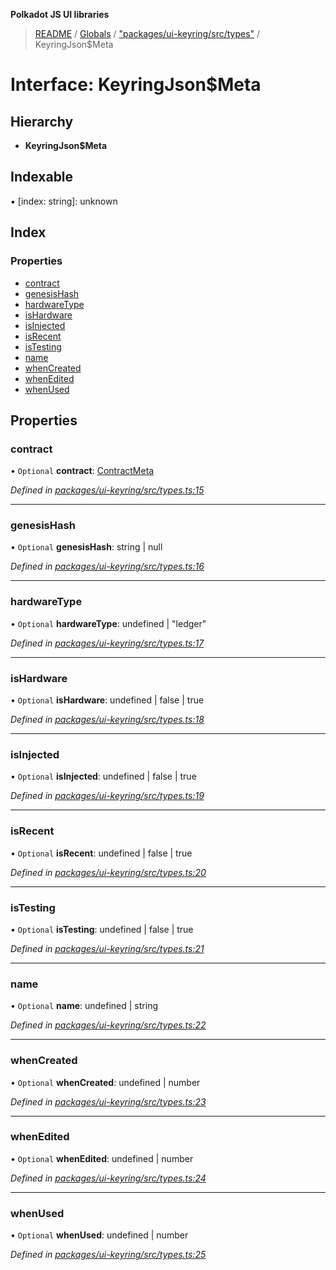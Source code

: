 **Polkadot JS UI libraries**

> [README](../README.md) / [Globals](../globals.md) / ["packages/ui-keyring/src/types"](../modules/_packages_ui_keyring_src_types_.md) / KeyringJson$Meta

# Interface: KeyringJson$Meta

## Hierarchy

* **KeyringJson$Meta**

## Indexable

▪ [index: string]: unknown

## Index

### Properties

* [contract](_packages_ui_keyring_src_types_.keyringjson_meta.md#contract)
* [genesisHash](_packages_ui_keyring_src_types_.keyringjson_meta.md#genesishash)
* [hardwareType](_packages_ui_keyring_src_types_.keyringjson_meta.md#hardwaretype)
* [isHardware](_packages_ui_keyring_src_types_.keyringjson_meta.md#ishardware)
* [isInjected](_packages_ui_keyring_src_types_.keyringjson_meta.md#isinjected)
* [isRecent](_packages_ui_keyring_src_types_.keyringjson_meta.md#isrecent)
* [isTesting](_packages_ui_keyring_src_types_.keyringjson_meta.md#istesting)
* [name](_packages_ui_keyring_src_types_.keyringjson_meta.md#name)
* [whenCreated](_packages_ui_keyring_src_types_.keyringjson_meta.md#whencreated)
* [whenEdited](_packages_ui_keyring_src_types_.keyringjson_meta.md#whenedited)
* [whenUsed](_packages_ui_keyring_src_types_.keyringjson_meta.md#whenused)

## Properties

### contract

• `Optional` **contract**: [ContractMeta](_packages_ui_keyring_src_types_.contractmeta.md)

*Defined in [packages/ui-keyring/src/types.ts:15](https://github.com/polkadot-js/ui/blob/678d4dc5/packages/ui-keyring/src/types.ts#L15)*

___

### genesisHash

• `Optional` **genesisHash**: string \| null

*Defined in [packages/ui-keyring/src/types.ts:16](https://github.com/polkadot-js/ui/blob/678d4dc5/packages/ui-keyring/src/types.ts#L16)*

___

### hardwareType

• `Optional` **hardwareType**: undefined \| \"ledger\"

*Defined in [packages/ui-keyring/src/types.ts:17](https://github.com/polkadot-js/ui/blob/678d4dc5/packages/ui-keyring/src/types.ts#L17)*

___

### isHardware

• `Optional` **isHardware**: undefined \| false \| true

*Defined in [packages/ui-keyring/src/types.ts:18](https://github.com/polkadot-js/ui/blob/678d4dc5/packages/ui-keyring/src/types.ts#L18)*

___

### isInjected

• `Optional` **isInjected**: undefined \| false \| true

*Defined in [packages/ui-keyring/src/types.ts:19](https://github.com/polkadot-js/ui/blob/678d4dc5/packages/ui-keyring/src/types.ts#L19)*

___

### isRecent

• `Optional` **isRecent**: undefined \| false \| true

*Defined in [packages/ui-keyring/src/types.ts:20](https://github.com/polkadot-js/ui/blob/678d4dc5/packages/ui-keyring/src/types.ts#L20)*

___

### isTesting

• `Optional` **isTesting**: undefined \| false \| true

*Defined in [packages/ui-keyring/src/types.ts:21](https://github.com/polkadot-js/ui/blob/678d4dc5/packages/ui-keyring/src/types.ts#L21)*

___

### name

• `Optional` **name**: undefined \| string

*Defined in [packages/ui-keyring/src/types.ts:22](https://github.com/polkadot-js/ui/blob/678d4dc5/packages/ui-keyring/src/types.ts#L22)*

___

### whenCreated

• `Optional` **whenCreated**: undefined \| number

*Defined in [packages/ui-keyring/src/types.ts:23](https://github.com/polkadot-js/ui/blob/678d4dc5/packages/ui-keyring/src/types.ts#L23)*

___

### whenEdited

• `Optional` **whenEdited**: undefined \| number

*Defined in [packages/ui-keyring/src/types.ts:24](https://github.com/polkadot-js/ui/blob/678d4dc5/packages/ui-keyring/src/types.ts#L24)*

___

### whenUsed

• `Optional` **whenUsed**: undefined \| number

*Defined in [packages/ui-keyring/src/types.ts:25](https://github.com/polkadot-js/ui/blob/678d4dc5/packages/ui-keyring/src/types.ts#L25)*
